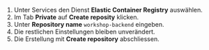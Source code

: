 1. Unter Services den Dienst **Elastic Container Registry** auswählen.
2. Im Tab **Private** auf **Create reposity** klicken.
3. Unter **Repository name** ``workshop-backend`` eingeben.
4. Die restlichen Einstellungen bleiben unverändert.
5. Die Erstellung mit **Create repository** abschliessen.